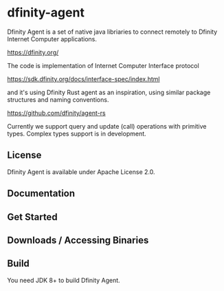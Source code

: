 # dfinity-agent
Dfinity Agent is a set of native java libriaries to connect remotely to Dfinity Internet Computer applications.

<a href="https://dfinity.org/">
https://dfinity.org/
</a>

The code is implementation of Internet Computer Interface protocol 

<a href="https://sdk.dfinity.org/docs/interface-spec/index.html">
https://sdk.dfinity.org/docs/interface-spec/index.html
</a>

and it's using Dfinity Rust agent as an inspiration, using similar package structures and naming conventions.

<a href="https://github.com/dfinity/agent-rs">
https://github.com/dfinity/agent-rs
</a>

Currently we support query and update (call) operations with primitive types. Complex types support is in development.

## License

Dfinity Agent is available under Apache License 2.0.

## Documentation


## Get Started


## Downloads / Accessing Binaries

## Build

You need JDK 8+ to build Dfinity Agent.

